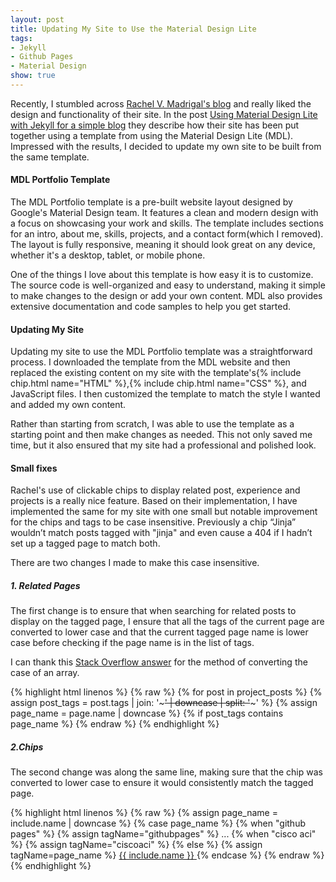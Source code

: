 ```yaml
---
layout: post
title: Updating My Site to Use the Material Design Lite
tags:
- Jekyll
- Github Pages
- Material Design
show: true
---
```


Recently, I stumbled across [Rachel V. Madrigal's blog](https://rachelmad.github.io/) and really liked the design and functionality of their site. In the post [Using Material Design Lite with Jekyll for a simple blog](https://rachelmad.github.io/entries/2016/08/14/material-design-jekyll) they describe how their site has been put together using a template from using the Material Design Lite (MDL).  Impressed with the results, I decided to update my own site to be built from the same template.

<!--more-->

#### MDL Portfolio Template

The MDL Portfolio template is a pre-built website layout designed by Google's Material Design team. It features a clean and modern design with a focus on showcasing your work and skills. The template includes sections for an intro, about me, skills, projects, and a contact form(which I removed). The layout is fully responsive, meaning it should look great on any device, whether it's a desktop, tablet, or mobile phone.

One of the things I love about this template is how easy it is to customize. The source code is well-organized and easy to understand, making it simple to make changes to the design or add your own content. MDL also provides extensive documentation and code samples to help you get started.

#### Updating My Site
<p>
Updating my site to use the MDL Portfolio template was a straightforward process. I downloaded the template from the MDL website and then replaced the existing content on my site with the template's{% include chip.html name="HTML" %},{% include chip.html name="CSS" %}, and JavaScript files. I then customized the template to match the style I wanted and added my own content.
</p>
Rather than starting from scratch, I was able to use the template as a starting point and then make changes as needed. This not only saved me time, but it also ensured that my site had a professional and polished look.

#### Small fixes

Rachel's use of clickable chips to display related post, experience and projects is a really nice feature.  Based on their implementation, I have implemented the same for my site with one small but notable improvement for the chips and tags to be case insensitive. Previously a chip “Jinja” wouldn’t match posts tagged with "jinja" and even cause a 404 if I hadn’t set up a tagged page to match both.

There are two changes I made to make this case insensitive.

##### 1. Related Pages
The first change is to ensure that when searching for related posts to display on the tagged page, I ensure that all the tags of the current page are converted to lower case and that the current tagged page name is lower case before checking if the page name is in the list of tags.

I can thank this [Stack Overflow answer](https://stackoverflow.com/questions/51977204/if-statement-with-contains-and-downcase-in-liquid#52008487) for the method of converting the case of an array.

{% highlight html linenos %}
{% raw %}
{% for post in project_posts %}
	{% assign post_tags = post.tags | join: '~~~' | downcase | split: '~~~' %}
	{% assign page_name = page.name | downcase %}
	{% if post_tags contains page_name %}
{% endraw %}
{% endhighlight %}


##### 2.Chips
The second change was along the same line, making sure that the chip was converted to lower case to ensure it would consistently match the tagged page.

{% highlight html linenos %}
{% raw %}
{% assign page_name = include.name | downcase %}
{% case page_name %}
	{% when "github pages" %}
		{% assign tagName="githubpages" %}
...
	{% when "cisco aci" %}
		{% assign tagName="ciscoaci" %}
	{% else %}
		{% assign tagName=page_name %}
<a href="/tagged/{{ tagName | downcase }}">
    <span class="mdl-chip">
        <span class="mdl-chip__text">{{ include.name }}</span>
    </span>
</a>
{% endcase %}
{% endraw %}
{% endhighlight %}